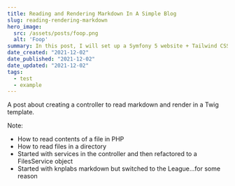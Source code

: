 ```yaml
---
title: Reading and Rendering Markdown In A Simple Blog
slug: reading-rendering-markdown
hero_image:
  src: /assets/posts/foop.png
  alt: 'Foop'
summary: In this post, I will set up a Symfony 5 website + Tailwind CSS on Heroku and go over some potential pain points in the process. Previously, I was setting up my website using Hugo as an attempt to learn Go, but I never really got around to writing any Go code to further my understanding. Now that I'm interested in continuing my PHP development journey, I can't think of a better framework to use than Symfony for many reasons that I will detail in future posts.
date_created: "2021-12-02"
date_published: "2021-12-02"
date_updated: "2021-12-02"
tags:
  - test
  - example
---
```


A post about creating a controller to read markdown and render in a Twig template.

Note:
- How to read contents of a file in PHP
- How to read files in a directory
- Started with services in the controller and then refactored to a FilesService object
- Started with knplabs markdown but switched to the League...for some reason
